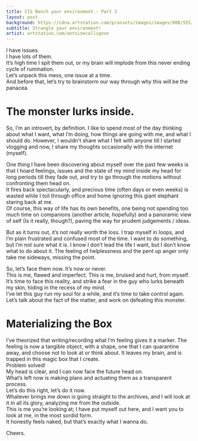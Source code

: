 ```yaml
---
title: CIS Bench your environment - Part 3
layout: post
background: https://cdna.artstation.com/p/assets/images/images/008/555/002/large/antoine-collignon-bigger.jpg
subtitle: Strangle your environment!
artist: artstation.com/antoinecollignon
---
```


I have issues.
<br/>I have lots of them.
<br/>It’s high time I spit them out, or my brain will implode from this never ending cycle of rumination.
<br/>Let’s unpack this mess, one issue at a time.
<br/>And before that, let’s try to brainstorm our way through why this will be the panacea.

# The monster lurks inside.
So, I’m an introvert, by definition. I like to spend most of the day thinking about what I want, what I’m doing, how things are going with me, and what I should do. However, I wouldn't share what I felt with anyone till I started vlogging and now, I share my thoughts occasionally with the internet (myself).

One thing I have been discovering about myself over the past few weeks is that I hoard feelings, issues and the state of my mind inside my head for long periods till they fade out, and try to go through the motions without confronting them head on.
<br/>It fires back spectacularly, and precious time (often days or even weeks) is wasted while I toil through office and home ignoring this giant elephant staring back at me.
<br/>Of course, this way of life has its own benefits, one being not spending too much time on companions (another article, hopefully) and a panoramic view of self (Is it really, though?), paving the way for prudent judgements / ideas. 

But as it turns out, it’s not really worth the loss. I trap myself in loops, and I’m plain frustrated and confused most of the time. I want to do something, but I’m not sure what it is. I know I don’t lead the life I want, but I don’t know what to do about it. The feeling of helplessness and the pent up anger only take me sideways, missing the point.

So, let’s face them now. It’s now or never.
<br/>This is me, flawed and imperfect. This is me, bruised and hurt, from myself.
<br/>It’s time to face this reality, and strike a fear in the guy who lurks beneath my skin, hiding in the recess of my mind.
<br/>I’ve let this guy run my soul for a while, and it’s time to take control again.
<br/>Let’s talk about the fact of the matter, and work on defeating this monster.

# Materializing the Box
I’ve theorized that writing/recording what I’m feeling gives it a marker. The feeling is now a tangible object, with a shape, one that I can quarantine away, and choose not to look at or think about. It leaves my brain, and is trapped in this magic box that I create. 
<br/>Problem solved!
<br/>My head is clear, and I can now face the future head on.
<br/>What’s left now is making plans and actuating them as a transparent process.
<br/>Let’s do this right, let’s do it now.
<br/>Whatever brings me down is going straight to the archives, and I will look at it in all its glory, analyzing me from the outside.
<br/>This is me you’re looking at; I have put myself out here, and I want you to look at me, in the most sordid form.
<br/>It honestly feels naked, but that’s exactly what I wanna do.

Cheers.